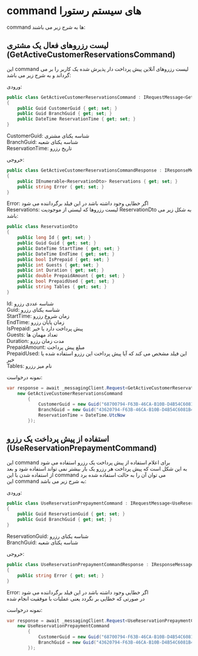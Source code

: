 # command های سیستم رستورا

command ها به شرح زیر می باشند:

## لیست رزروهای فعال یک مشتری (GetActiveCustomerReservationsCommand)

این command لیست رزروهای آنلاین پیش پرداخت دار پذیرش شده یک کاربر را بر می گرداند و به شرح زیر می باشد:

ورودی:

```cs
public class GetActiveCustomerReservationsCommand : IRequestMessage<GetActiveCustomerReservationsCommandResponse>
{
    public Guid CustomerGuid { get; set; }
    public Guid BranchGuid { get; set; }
    public DateTime ReservationTime { get; set; }
}
```

CustomerGuid: شناسه یکتای مشتری  
BranchGuid: شناسه یکتای شعبه  
ReservationTime: تاریخ رزرو

خروجی:

```cs
public class GetActiveCustomerReservationsCommandResponse : IResponseMessage
{
    public IEnumerable<ReservationDto> Reservations { get; set; }
    public string Error { get; set; }
}
```

Error: اگر خطایی وجود داشته باشد در این فیلد برگرداننده می شود  
Reservations: لیست رزروها که لیستی از موجودیت ReservationDto به شکل زیر می باشد:

```cs
public class ReservationDto
{
    public long Id { get; set; }
    public Guid Guid { get; set; }
    public DateTime StartTime { get; set; }
    public DateTime EndTime { get; set; }
    public bool IsPrepaid { get; set; }
    public int Guests { get; set; }
    public int Duration { get; set; }
    public double PrepaidAmount { get; set; }
    public bool PrepaidUsed { get; set; }
    public string Tables { get; set; }
}
```

Id: شناسه عددی رزرو  
Guid: شناسه یکتای رزرو  
StartTime: زمان شروع رزرو  
EndTime: زمان پایان رزرو  
IsPrepaid: پیش پرداخت دارد یا خیر  
Guests: تعداد مهمان ها  
Duration: مدت زمان رزرو  
PrepaidAmount: مبلغ پیش پرداخت  
PrepaidUsed: این فیلد مشخص می کند که آیا پیش پرداخت این رزرو استفاده شده یا خیر  
Tables: نام میز رزرو

نمونه درخواست:

```cs
var response = await _messagingClient.Request<GetActiveCustomerReservationsCommand, GetActiveCustomerReservationsCommandResponse>(
    new GetActiveCustomerReservationsCommand
        {
            CustomerGuid = new Guid("68700794-F63B-46CA-B10B-D4B54C6081F8"),
            BranchGuid = new Guid("43620794-F63B-46CA-B10B-D4B54C6081B4"),
            ReservationTime = DateTime.UtcNow
        });
```

## استفاده از پیش پرداخت یک رزرو (UseReservationPrepaymentCommand)

این command برای اعلام استفاده از پیش پرداخت یک رزرو استفاده می شود  
به این شکل است که پیش پرداخت هر رزرو یک بار بیشتر نمی تواند استفاده شود و بعد از استفاده شدن با این command می توان آن را به حالت استفاده شده برد  
این command به شرح زیر می باشد:

ورودی:

```cs
public class UseReservationPrepaymentCommand : IRequestMessage<UseReservationPrepaymentCommandResponse>
{
    public Guid ReservationGuid { get; set; }
    public Guid BranchGuid { get; set; }
}
```

ReservationGuid: شناسه یکتای رزرو  
BranchGuid: شناسه یکتای شعبه

خروجی:

```cs
public class UseReservationPrepaymentCommandResponse : IResponseMessage
{
    public string Error { get; set; }
}
```

Error: اگر خطایی وجود داشته باشد در این فیلد برگرداننده می شود  
در صورتی که خطایی بر نگردد یعنی عملیات با موفقیت انجام شده

نمونه درخواست:

```cs
var response = await _messagingClient.Request<UseReservationPrepaymentCommand,  UseReservationPrepaymentCommandResponse>(
    new UseReservationPrepaymentCommand
        {
            CustomerGuid = new Guid("68700794-F63B-46CA-B10B-D4B54C6081F8"),
            BranchGuid = new Guid("43620794-F63B-46CA-B10B-D4B54C6081B4"),
        });
```
